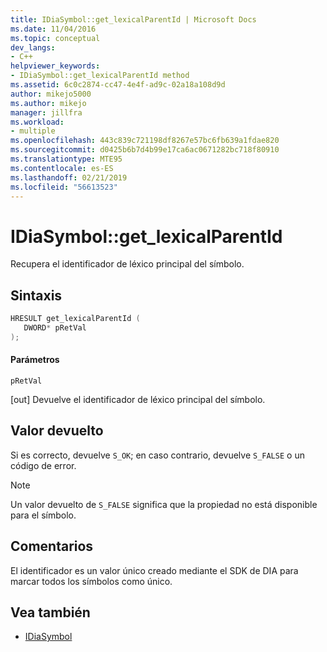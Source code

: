 ```yaml
---
title: IDiaSymbol::get_lexicalParentId | Microsoft Docs
ms.date: 11/04/2016
ms.topic: conceptual
dev_langs:
- C++
helpviewer_keywords:
- IDiaSymbol::get_lexicalParentId method
ms.assetid: 6c0c2874-cc47-4e4f-ad9c-02a18a108d9d
author: mikejo5000
ms.author: mikejo
manager: jillfra
ms.workload:
- multiple
ms.openlocfilehash: 443c839c721198df8267e57bc6fb639a1fdae820
ms.sourcegitcommit: d0425b6b7d4b99e17ca6ac0671282bc718f80910
ms.translationtype: MTE95
ms.contentlocale: es-ES
ms.lasthandoff: 02/21/2019
ms.locfileid: "56613523"
---
```

# <a name="idiasymbolgetlexicalparentid"></a>IDiaSymbol::get_lexicalParentId
Recupera el identificador de léxico principal del símbolo.

## <a name="syntax"></a>Sintaxis

```C++
HRESULT get_lexicalParentId ( 
   DWORD* pRetVal
);
```

#### <a name="parameters"></a>Parámetros
 `pRetVal`

[out] Devuelve el identificador de léxico principal del símbolo.

## <a name="return-value"></a>Valor devuelto
 Si es correcto, devuelve `S_OK`; en caso contrario, devuelve `S_FALSE` o un código de error.

> [!NOTE]
>  Un valor devuelto de `S_FALSE` significa que la propiedad no está disponible para el símbolo.

## <a name="remarks"></a>Comentarios
 El identificador es un valor único creado mediante el SDK de DIA para marcar todos los símbolos como único.

## <a name="see-also"></a>Vea también
- [IDiaSymbol](../../debugger/debug-interface-access/idiasymbol.md)